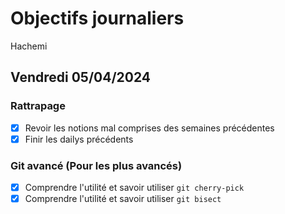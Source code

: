 # Objectifs journaliers

Hachemi

## Vendredi 05/04/2024

### Rattrapage

- [X] Revoir les notions mal comprises des semaines précédentes
- [X] Finir les dailys précédents

### Git avancé (Pour les plus avancés)

- [X] Comprendre l'utilité et savoir utiliser `git cherry-pick`
- [X] Comprendre l'utilité et savoir utiliser `git bisect`
